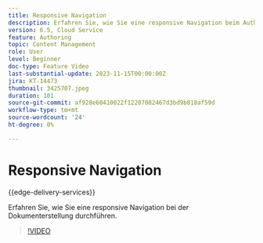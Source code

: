 ```yaml
---
title: Responsive Navigation
description: Erfahren Sie, wie Sie eine responsive Navigation beim Authoring von Edge Delivery Document durchführen.
version: 6.5, Cloud Service
feature: Authoring
topic: Content Management
role: User
level: Beginner
doc-type: Feature Video
last-substantial-update: 2023-11-15T00:00:00Z
jira: KT-14473
thumbnail: 3425707.jpeg
duration: 101
source-git-commit: af928e60410022f12207082467d3bd9b818af59d
workflow-type: tm+mt
source-wordcount: '24'
ht-degree: 0%

---
```



# Responsive Navigation

{{edge-delivery-services}}

Erfahren Sie, wie Sie eine responsive Navigation bei der Dokumenterstellung durchführen.

>[!VIDEO](https://video.tv.adobe.com/v/3425707/?learn=on)

